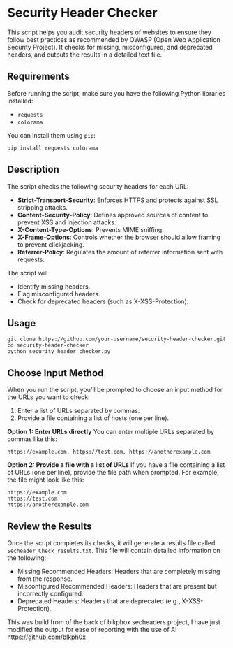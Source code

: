 # Security Header Checker

This script helps you audit security headers of websites to ensure they follow best practices as recommended by OWASP (Open Web Application Security Project). It checks for missing, misconfigured, and deprecated headers, and outputs the results in a detailed text file.

## Requirements

Before running the script, make sure you have the following Python libraries installed:

- `requests`
- `colorama`

You can install them using `pip`:

```
pip install requests colorama
```
## Description
The script checks the following security headers for each URL:
 - **Strict-Transport-Security**: Enforces HTTPS and protects against SSL stripping attacks.
 - **Content-Security-Policy**: Defines approved sources of content to prevent XSS and injection attacks.
 - **X-Content-Type-Options**: Prevents MIME sniffing.
 - **X-Frame-Options**: Controls whether the browser should allow framing to prevent clickjacking.
 - **Referrer-Policy**: Regulates the amount of referrer information sent with requests.

The script will
 - Identify missing headers.
 - Flag misconfigured headers.
 - Check for deprecated headers (such as X-XSS-Protection).

## Usage
```
git clone https://github.com/your-username/security-header-checker.git
cd security-header-checker
python security_header_checker.py
```
## Choose Input Method
When you run the script, you'll be prompted to choose an input method for the URLs you want to check:
 1. Enter a list of URLs separated by commas.
 2. Provide a file containing a list of hosts (one per line).

**Option 1: Enter URLs directly**
You can enter multiple URLs separated by commas like this:
```
https://example.com, https://test.com, https://anotherexample.com
```

**Option 2: Provide a file with a list of URLs**
If you have a file containing a list of URLs (one per line), provide the file path when prompted.
For example, the file might look like this:
```
https://example.com
https://test.com
https://anotherexample.com
```
## Review the Results
Once the script completes its checks, it will generate a results file called `Secheader_Check_results.txt`.
This file will contain detailed information on the following:
 - Missing Recommended Headers: Headers that are completely missing from the response.
 - Misconfigured Recommended Headers: Headers that are present but incorrectly configured.
 - Deprecated Headers: Headers that are deprecated (e.g., X-XSS-Protection).

This was build from of the back of blkphox secheaders project, I have just modified the output for ease of reporting  with the use of AI
https://github.com/blkph0x 
